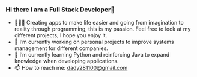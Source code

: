 ### Hi there I am a Full Stack Developer👋

- 🧑🏻‍💻 Creating apps to make life easier and going from imagination to reality through programming, this is my passion. Feel free to look at my different projects, I hope you enjoy it.
- 🔭 I’m currently working on personal projects to improve systems management for different companies.
- 🌱 I’m currently learning Python and reinforcing Java to expand knowledge when developing applications. 
- 📫 How to reach me: dady281100@gmail.com
